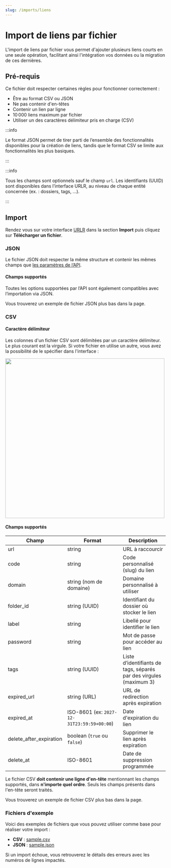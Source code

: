 ```yaml
---
slug: /imports/liens
---
```


# Import de liens par fichier

L'import de liens par fichier vous permet d'ajouter plusieurs liens courts en une seule opération, facilitant ainsi l'intégration vos données ou la migration de ces dernières.

## Pré-requis

Ce fichier doit respecter certaines règles pour fonctionner correctement :

- Être au format CSV ou JSON
- Ne pas contenir d'en-têtes
- Contenir un lien par ligne
- 10 000 liens maximum par fichier
- Utiliser un des caractères délimiteur pris en charge (CSV)

:::info

Le format JSON permet de tirer parti de l’ensemble des fonctionnalités disponibles pour la création de liens, tandis que le format CSV se limite aux fonctionnalités les plus basiques.

:::

:::info

Tous les champs sont optionnels sauf le champ `url`.
Les identifiants (UUID) sont disponibles dans l’interface URLR, au niveau de chaque entité concernée (ex. : dossiers, tags, ...).

:::

## Import

Rendez vous sur votre interface [URLR](https://urlr.me/app/?r=import_links) dans la section **Import** puis cliquez sur **Télécharger un fichier**.

### JSON

Le fichier JSON doit respecter la même structure et contenir les mêmes champs que [les paramètres de l’API](https://docs.urlr.me/api-reference/v1/#tag/Links/operation/createLink).  

#### Champs supportés

Toutes les options supportées par l’API sont également compatibles avec l’importation via JSON.

Vous trouverez un exemple de fichier JSON plus bas dans la page.

### CSV

#### Caractère délimiteur

Les colonnes d'un fichier CSV sont délimitées par un caractère délimiteur.
Le plus courant est la virgule. Si votre fichier en utilise un autre, vous avez la possibilité de le spécifier dans l'interface :

<img src="/img/docs/import/delimiter.png" width="500" />

#### Champs supportés

| Champ                   | Format                                      | Description                                                                |
|-------------------------|---------------------------------------------|----------------------------------------------------------------------------|
| url                     | string                                      | URL à raccourcir                                                           |
| code                    | string                                      | Code personnalisé (slug) du lien                                           |
| domain                  | string (nom de domaine)                     | Domaine personnalisé à utiliser                                            |
| folder_id               | string (UUID)                               | Identifiant du dossier où stocker le lien                                  |
| label                   | string                                      | Libellé pour identifier le lien                                            |
| password                | string                                      | Mot de passe pour accéder au lien                                          |
| tags                    | string (UUID)                               | Liste d’identifiants de tags, séparés par des virgules (maximum 3)         |
| expired_url             | string (URL)                                | URL de redirection après expiration                                        |
| expired_at              | ISO-8601 (ex: `2027-12-31T23:59:59+00:00`)  | Date d'expiration du lien                                                  |
| delete_after_expiration | boolean (`true` ou `false`)                 | Supprimer le lien après expiration                                         |
| delete_at               | ISO-8601                                    | Date de suppression programmée                                             |

Le fichier CSV **doit contenir une ligne d'en-tête** mentionnant les champs supportés, dans **n'importe quel ordre**. Seuls les champs présents dans l'en-tête seront traités.

Vous trouverez un exemple de fichier CSV plus bas dans la page.

### Fichiers d'exemple

Voici des exemples de fichiers que vous pouvez utiliser comme base pour réaliser votre import :

- **CSV** : [sample.csv](/import/sample.csv)
- **JSON** : [sample.json](/import/sample.json)

Si un import échoue, vous retrouverez le détails des erreurs avec les numéros de lignes impactés.